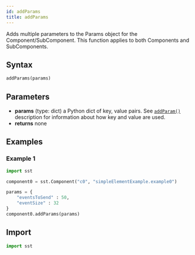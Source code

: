 ```yaml
---
id: addParams
title: addParams
---
```


<!---
SAND2022-6843 O
Source: sst-documentation/manuals/python
--->

Adds multiple parameters to the Params object for the Component/SubComponent. This function applies to both Components and SubComponents.


## Syntax

```python
addParams(params)
```

## Parameters
* **params** (type: dict) a Python dict of key, value pairs. See [`addParam()`](addParam) description for information about how key and value are used. 
* **returns** none

## Examples

### Example 1
```python
import sst

component0 = sst.Component("c0", "simpleElementExample.example0")

params = {
	"eventsToSend" : 50,
	"eventSize" : 32
}
component0.addParams(params)
```

## Import
```python
import sst
```
